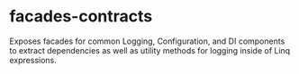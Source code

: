 # facades-contracts
Exposes facades for common Logging, Configuration, and DI components to extract dependencies as well as utility methods for logging inside of Linq expressions.
